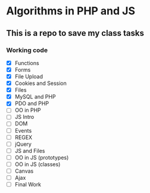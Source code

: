 # Algorithms in PHP and JS

## This is a repo to save my class tasks

### Working code

- [X] Functions
- [X] Forms
- [X] File Upload
- [X] Cookies and Session
- [X] Files
- [X] MySQL and PHP
- [X] PDO and PHP
- [ ] OO in PHP
- [ ] JS Intro
- [ ] DOM
- [ ] Events
- [ ] REGEX
- [ ] jQuery
- [ ] JS and Files
- [ ] OO in JS (prototypes)
- [ ] OO in JS (classes)
- [ ] Canvas
- [ ] Ajax
- [ ] Final Work